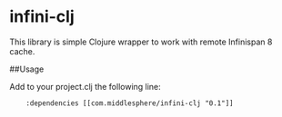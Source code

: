 # infini-clj

This library is simple Clojure wrapper to work with remote Infinispan 8 cache.

##Usage

Add to your project.clj the following line:
```
    :dependencies [[com.middlesphere/infini-clj "0.1"]]
```

